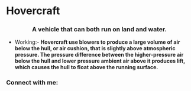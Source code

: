 # Hovercraft
<h3 align="center">A vehicle that can both run on land and water.</h3>

- Working:- **Hovercraft use blowers to produce a large volume of air below the hull, or air cushion, that is slightly above atmospheric pressure. The pressure difference between the higher-pressure air below the hull and lower pressure ambient air above it produces lift, which causes the hull to float above the running surface.**

<h3 align="left">Connect with me:</h3>
<p align="left">
</p>

